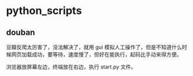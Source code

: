 # python_scripts

## douban

豆瓣反爬太厉害了，没法解决了，就用 gui 模拟人工操作了，但是不知道什么时候网页加载成功，要等待，速度慢了，但好在能执行，起码比手动来得方便。

浏览器放屏幕左边，终端放在右边，执行 start.py 文件。